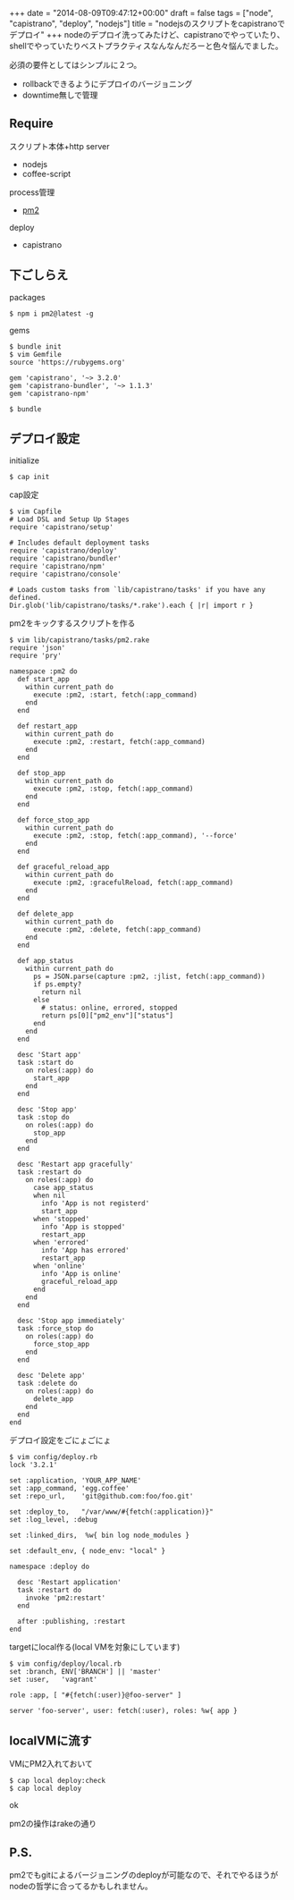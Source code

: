 +++
date = "2014-08-09T09:47:12+00:00"
draft = false
tags = ["node", "capistrano", "deploy", "nodejs"]
title = "nodejsのスクリプトをcapistranoでデプロイ"
+++
nodeのデプロイ洗ってみたけど、capistranoでやっていたり、shellでやっていたりベストプラクティスなんなんだろーと色々悩んでました。

必須の要件としてはシンプルに２つ。

- rollbackできるようにデプロイのバージョニング
- downtime無しで管理

## Require

スクリプト本体+http server

- nodejs
- coffee-script

process管理

- [pm2](https://github.com/Unitech/pm2)

deploy

- capistrano

## 下ごしらえ

packages

	$ npm i pm2@latest -g

gems

	$ bundle init
	$ vim Gemfile
	source 'https://rubygems.org'

	gem 'capistrano', '~> 3.2.0'
	gem 'capistrano-bundler', '~> 1.1.3'
	gem 'capistrano-npm'

	$ bundle

## デプロイ設定

initialize

	$ cap init

cap設定

	$ vim Capfile
	# Load DSL and Setup Up Stages
	require 'capistrano/setup'
	
	# Includes default deployment tasks
	require 'capistrano/deploy'
	require 'capistrano/bundler'
	require 'capistrano/npm'
	require 'capistrano/console'
	
	# Loads custom tasks from `lib/capistrano/tasks' if you have any defined.
	Dir.glob('lib/capistrano/tasks/*.rake').each { |r| import r }

pm2をキックするスクリプトを作る
	
	$ vim lib/capistrano/tasks/pm2.rake
	require 'json'
	require 'pry'
	
	namespace :pm2 do
	  def start_app
	    within current_path do
	      execute :pm2, :start, fetch(:app_command)
	    end
	  end
	
	  def restart_app
	    within current_path do
	      execute :pm2, :restart, fetch(:app_command)
	    end
	  end
	
	  def stop_app
	    within current_path do
	      execute :pm2, :stop, fetch(:app_command)
	    end
	  end
	
	  def force_stop_app
	    within current_path do
	      execute :pm2, :stop, fetch(:app_command), '--force'
	    end
	  end
	
	  def graceful_reload_app
	    within current_path do
	      execute :pm2, :gracefulReload, fetch(:app_command)
	    end
	  end
	
	  def delete_app
	    within current_path do
	      execute :pm2, :delete, fetch(:app_command)
	    end
	  end
	
	  def app_status
	    within current_path do
	      ps = JSON.parse(capture :pm2, :jlist, fetch(:app_command))
	      if ps.empty?
	        return nil
	      else
	        # status: online, errored, stopped
	        return ps[0]["pm2_env"]["status"]
	      end
	    end
	  end
	
	  desc 'Start app'
	  task :start do
	    on roles(:app) do
	      start_app
	    end
	  end
	
	  desc 'Stop app'
	  task :stop do
	    on roles(:app) do
	      stop_app
	    end
	  end
	
	  desc 'Restart app gracefully'
	  task :restart do
	    on roles(:app) do
	      case app_status
	      when nil
	        info 'App is not registerd'
	        start_app
	      when 'stopped'
	        info 'App is stopped'
	        restart_app
	      when 'errored'
	        info 'App has errored'
	        restart_app
	      when 'online'
	        info 'App is online'
	        graceful_reload_app
	      end
	    end
	  end
	
	  desc 'Stop app immediately'
	  task :force_stop do
	    on roles(:app) do
	      force_stop_app
	    end
	  end
	
	  desc 'Delete app'
	  task :delete do
	    on roles(:app) do
	      delete_app
	    end
	  end
	end
	
デプロイ設定をごにょごにょ

	$ vim config/deploy.rb
	lock '3.2.1'
	
	set :application, 'YOUR_APP_NAME'
	set :app_command, 'egg.coffee'
	set :repo_url,    'git@github.com:foo/foo.git'
	
	set :deploy_to,   "/var/www/#{fetch(:application)}"
	set :log_level, :debug
	
	set :linked_dirs,  %w{ bin log node_modules }
	
	set :default_env, { node_env: "local" }
	
	namespace :deploy do
	
	  desc 'Restart application'
	  task :restart do
	    invoke 'pm2:restart'
	  end
	
	  after :publishing, :restart	
	end

targetにlocal作る(local VMを対象にしています)

	$ vim config/deploy/local.rb
	set :branch, ENV['BRANCH'] || 'master'
	set :user,   'vagrant'

	role :app, [ "#{fetch(:user)}@foo-server" ]
	
	server 'foo-server', user: fetch(:user), roles: %w{ app }

## localVMに流す

VMにPM2入れておいて

	$ cap local deploy:check
	$ cap local deploy

ok

pm2の操作はrakeの通り


## P.S.

pm2でもgitによるバージョニングのdeployが可能なので、それでやるほうがnodeの哲学に合ってるかもしれません。